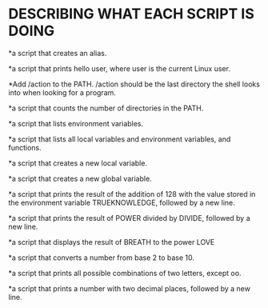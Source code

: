 # DESCRIBING WHAT EACH SCRIPT IS DOING

*a script that creates an alias.

*a script that prints hello user, where user is the current Linux user.

*Add /action to the PATH. /action should be the last directory the shell looks into when looking for a program.

*a script that counts the number of directories in the PATH.

*a script that lists environment variables.

*a script that lists all local variables and environment variables, and functions.

*a script that creates a new local variable.

*a script that creates a new global variable.

*a script that prints the result of the addition of 128 with the value stored in the environment variable TRUEKNOWLEDGE, followed by a new line.

*a script that prints the result of POWER divided by DIVIDE, followed by a new line.

*a script that displays the result of BREATH to the power LOVE

*a script that converts a number from base 2 to base 10.

*a script that prints all possible combinations of two letters, except oo.

*a script that prints a number with two decimal places, followed by a new line.


